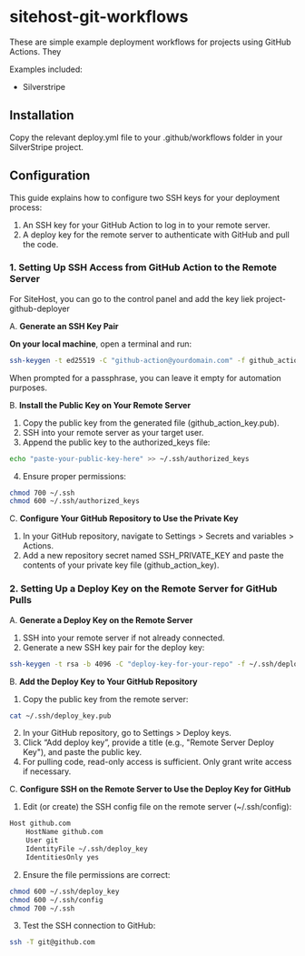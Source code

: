 # sitehost-git-workflows

These are simple example deployment workflows for projects using GitHub Actions. They

Examples included:

- Silverstripe

## Installation

Copy the relevant deploy.yml file to your .github/workflows folder in your SilverStripe project.

## Configuration

This guide explains how to configure two SSH keys for your deployment process:

1. An SSH key for your GitHub Action to log in to your remote server.
2. A deploy key for the remote server to authenticate with GitHub and pull the code.

### 1. Setting Up SSH Access from GitHub Action to the Remote Server

For SiteHost, you can go to the control panel and add the key liek project-github-deployer

A. **Generate an SSH Key Pair**

**On your local machine**, open a terminal and run:

```bash
ssh-keygen -t ed25519 -C "github-action@yourdomain.com" -f github_action_key
```

When prompted for a passphrase, you can leave it empty for automation purposes.

B. **Install the Public Key on Your Remote Server**

1.  Copy the public key from the generated file (github_action_key.pub).
2.  SSH into your remote server as your target user.
3.  Append the public key to the authorized_keys file:

```bash
echo "paste-your-public-key-here" >> ~/.ssh/authorized_keys
```

4.  Ensure proper permissions:

```bash
chmod 700 ~/.ssh
chmod 600 ~/.ssh/authorized_keys
```

C. **Configure Your GitHub Repository to Use the Private Key**

1.  In your GitHub repository, navigate to Settings > Secrets and variables > Actions.
2.  Add a new repository secret named SSH_PRIVATE_KEY and paste the contents of your private key file (github_action_key).

### 2. Setting Up a Deploy Key on the Remote Server for GitHub Pulls

A. **Generate a Deploy Key on the Remote Server**

1.  SSH into your remote server if not already connected.
2.  Generate a new SSH key pair for the deploy key:

```bash
ssh-keygen -t rsa -b 4096 -C "deploy-key-for-your-repo" -f ~/.ssh/deploy_key
```

B. **Add the Deploy Key to Your GitHub Repository**

1. Copy the public key from the remote server:

```bash
cat ~/.ssh/deploy_key.pub
```

2. In your GitHub repository, go to Settings > Deploy keys.
3. Click “Add deploy key”, provide a title (e.g., "Remote Server Deploy Key"), and paste the public key.
4. For pulling code, read-only access is sufficient. Only grant write access if necessary.

C. **Configure SSH on the Remote Server to Use the Deploy Key for GitHub**

1. Edit (or create) the SSH config file on the remote server (~/.ssh/config):

```bash
Host github.com
    HostName github.com
    User git
    IdentityFile ~/.ssh/deploy_key
    IdentitiesOnly yes
```

2. Ensure the file permissions are correct:

```bash
chmod 600 ~/.ssh/deploy_key
chmod 600 ~/.ssh/config
chmod 700 ~/.ssh
```

3. Test the SSH connection to GitHub:

```bash
ssh -T git@github.com
```
